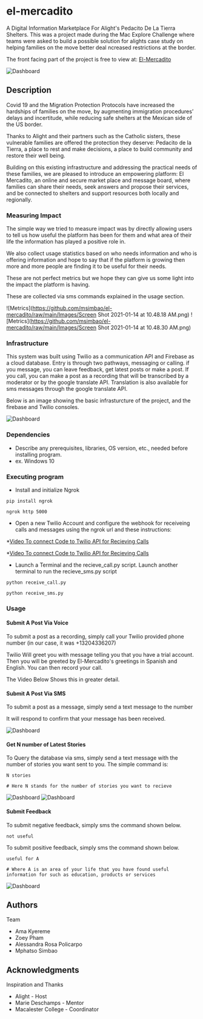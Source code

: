 # el-mercadito
A Digital Information Marketplace For Alight's Pedacito De La Tierra Shelters. This was a project made during the Mac Explore Challenge where teams were asked to build a possible solution for alights case study on helping families on the move better deal ncreased restrictions at the border.

The front facing part of the project is free to view at: [El-Mercadito](https://el-mercadito.glitch.me/)

![Dashboard](https://github.com/msimbao/el-mercadito/raw/main/Images/3.png)

## Description

Covid 19 and the Migration Protection Protocols have increased the hardships of families on the move, by augmenting immigration procedures’ delays and incertitude, while reducing safe shelters at the Mexican side of the US border.

Thanks to Alight and their partners such as the Catholic sisters, these vulnerable families are offered the protection they deserve: Pedacito de la Tierra, a place to rest and make decisions, a place to build community and restore their well being.

Building on this existing infrastructure and addressing the practical needs of these families, we are pleased to introduce an empowering platform: El Mercadito, an online and secure market place and message board, where families can share their needs, seek answers and propose their services, and be connected to shelters and support resources both locally and regionally.


### Measuring Impact

The simple way we tried to measure impact was by directly allowing users to tell us how useful the platform has been for them and what area of their life the information has played a positive role in.

We also collect usage statistics based on who needs information and who is offering information and hope to say that if the platform is growing then more and more people are finding it to be useful for their needs.

These are not perfect metrics but we hope they can give us some light into the impact the platform is having.

These are collected via sms commands explained in the usage section.

![Metrics](https://github.com/msimbao/el-mercadito/raw/main/Images/Screen Shot 2021-01-14 at 10.48.18 AM.png)
![Metrics](https://github.com/msimbao/el-mercadito/raw/main/Images/Screen Shot 2021-01-14 at 10.48.30 AM.png)

### Infrastructure

This system was built using Twilio as a communication API and Firebase as a cloud database. Entry is through two pathways, messaging or calling. if you message, you can leave feedback, get latest posts or make a post. If you call, you can make a post as a recording that will be transcribed by a moderator or by the google translate API. Translation is also available for sms messages through the google translate API. 

Below is an image showing the basic infrasturcture of the project, and the firebase and Twilio consoles.

![Dashboard](https://github.com/msimbao/el-mercadito/raw/main/Images/8.png)

### Dependencies

* Describe any prerequisites, libraries, OS version, etc., needed before installing program.
* ex. Windows 10

### Executing program

* Install and initialize Ngrok

```
pip install ngrok

ngrok http 5000
```

* Open a new Twilio Account and configure the webhook for receiveing calls and messages using the ngrok url and these instructions:

*[Video To connect Code to Twilio API for Recieving Calls](https://www.youtube.com/watch?v=-AChTCBoTUM)

*[Video To connect Code to Twilio API for Recieving Calls](https://www.youtube.com/watch?time_continue=102&v=cZeCz_QOoXw&feature=emb_title)

* Launch a Terminal and the recieve_call.py script. Launch another terminal to run the recieve_sms.py script

```
python receive_call.py

python receive_sms.py
```

### Usage

#### Submit A Post Via Voice

To submit a post as a recording, simply call your Twilio provided phone number (in our case, it was +13204336207)

Twilio Will greet you with message telling you that you have a trial account. Then you will be greeted by El-Mercadito's greetings in Spanish and English. You can then record your call. 

The Video Below Shows this in greater detail.

#### Submit A Post Via SMS

To submit a post as a message, simply send a text message to the number

It will respond to confirm that your message has been received.

![Dashboard](https://github.com/msimbao/el-mercadito/raw/main/Images/4.jpg)

#### Get N number of Latest Stories

To Query the database via sms, simply send a text message with the number of stories you want sent to you. The simple command is:

```
N stories

# Here N stands for the number of stories you want to recieve
```
![Dashboard](https://github.com/msimbao/el-mercadito/raw/main/Images/5.jpg)
![Dashboard](https://github.com/msimbao/el-mercadito/raw/main/Images/new6.jpg)

#### Submit Feedback

To submit negative feedback, simply sms the command shown below.

```
not useful

```

To submit positive feedback, simply sms the command shown below.

```
useful for A

# Where A is an area of your life that you have found useful information for such as education, products or services 
```

![Dashboard](https://github.com/msimbao/el-mercadito/raw/main/Images/7.jpg)

## Authors

Team 

* Ama Kyereme 
* Zoey Pham
* Alessandra Rosa Policarpo
* Mphatso Simbao

## Acknowledgments

Inspiration and Thanks

* Alight - Host
* Marie Deschamps - Mentor
* Macalester College - Coordinator

